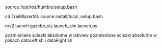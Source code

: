 source /opt/ros/humble/setup.bash

cd TrailBlazerML
source install/local_setup.bash

ros2 launch gazebo_viz launch_sim.launch.py


pozmieniane sciezki absolutne w labview
pozmieniane sciezki absolutne w plikach dataLeft.sh i dataRight.sh
